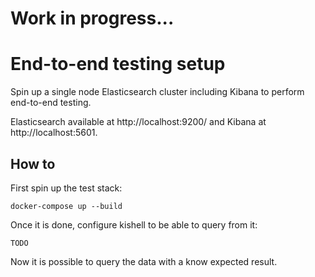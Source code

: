 # Work in progress...

# End-to-end testing setup

Spin up a single node Elasticsearch cluster including Kibana to perform end-to-end testing.

Elasticsearch available at http://localhost:9200/ and Kibana at http://localhost:5601.

## How to

First spin up the test stack:

```
docker-compose up --build
```

Once it is done, configure kishell to be able to query from it:

```
TODO
```

Now it is possible to query the data with a know expected result.